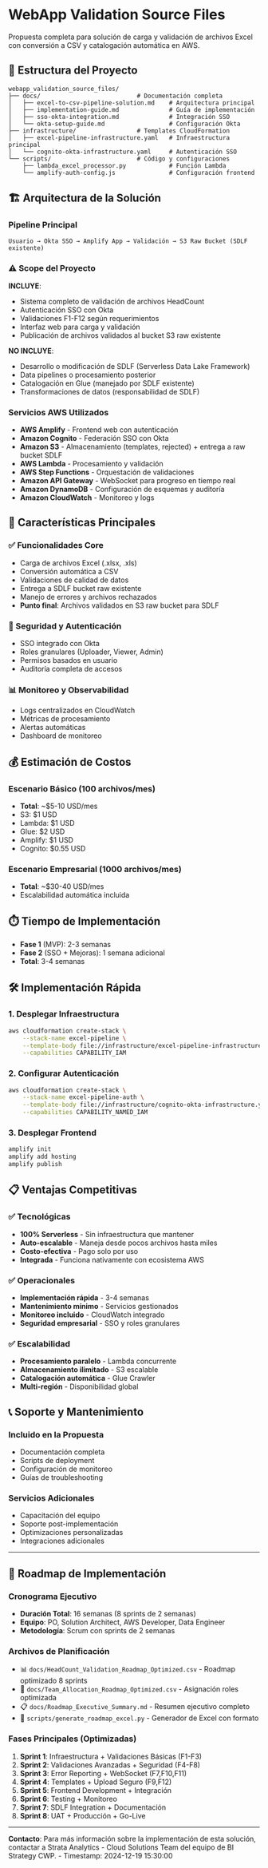 # WebApp Validation Source Files

Propuesta completa para solución de carga y validación de archivos Excel con conversión a CSV y catalogación automática en AWS.

## 📁 Estructura del Proyecto

```
webapp_validation_source_files/
├── docs/                           # Documentación completa
│   ├── excel-to-csv-pipeline-solution.md    # Arquitectura principal
│   ├── implementation-guide.md              # Guía de implementación
│   ├── sso-okta-integration.md              # Integración SSO
│   └── okta-setup-guide.md                  # Configuración Okta
├── infrastructure/                 # Templates CloudFormation
│   ├── excel-pipeline-infrastructure.yaml   # Infraestructura principal
│   └── cognito-okta-infrastructure.yaml     # Autenticación SSO
└── scripts/                        # Código y configuraciones
    ├── lambda_excel_processor.py            # Función Lambda
    └── amplify-auth-config.js               # Configuración frontend
```

## 🏗️ Arquitectura de la Solución

### Pipeline Principal
```
Usuario → Okta SSO → Amplify App → Validación → S3 Raw Bucket (SDLF existente)
```

### ⚠️ Scope del Proyecto
**INCLUYE**:
- Sistema completo de validación de archivos HeadCount
- Autenticación SSO con Okta
- Validaciones F1-F12 según requerimientos
- Interfaz web para carga y validación
- Publicación de archivos validados al bucket S3 raw existente

**NO INCLUYE**:
- Desarrollo o modificación de SDLF (Serverless Data Lake Framework)
- Data pipelines o procesamiento posterior
- Catalogación en Glue (manejado por SDLF existente)
- Transformaciones de datos (responsabilidad de SDLF)

### Servicios AWS Utilizados
- **AWS Amplify** - Frontend web con autenticación
- **Amazon Cognito** - Federación SSO con Okta
- **Amazon S3** - Almacenamiento (templates, rejected) + entrega a raw bucket SDLF
- **AWS Lambda** - Procesamiento y validación
- **AWS Step Functions** - Orquestación de validaciones
- **Amazon API Gateway** - WebSocket para progreso en tiempo real
- **Amazon DynamoDB** - Configuración de esquemas y auditoría
- **Amazon CloudWatch** - Monitoreo y logs

## 🚀 Características Principales

### ✅ Funcionalidades Core
- Carga de archivos Excel (.xlsx, .xls)
- Conversión automática a CSV
- Validaciones de calidad de datos
- Entrega a SDLF bucket raw existente
- Manejo de errores y archivos rechazados
- **Punto final**: Archivos validados en S3 raw bucket para SDLF

### 🔐 Seguridad y Autenticación
- SSO integrado con Okta
- Roles granulares (Uploader, Viewer, Admin)
- Permisos basados en usuario
- Auditoría completa de accesos

### 📊 Monitoreo y Observabilidad
- Logs centralizados en CloudWatch
- Métricas de procesamiento
- Alertas automáticas
- Dashboard de monitoreo

## 💰 Estimación de Costos

### Escenario Básico (100 archivos/mes)
- **Total**: ~$5-10 USD/mes
- S3: $1 USD
- Lambda: $1 USD
- Glue: $2 USD
- Amplify: $1 USD
- Cognito: $0.55 USD

### Escenario Empresarial (1000 archivos/mes)
- **Total**: ~$30-40 USD/mes
- Escalabilidad automática incluida

## ⏱️ Tiempo de Implementación

- **Fase 1** (MVP): 2-3 semanas
- **Fase 2** (SSO + Mejoras): 1 semana adicional
- **Total**: 3-4 semanas

## 🛠️ Implementación Rápida

### 1. Desplegar Infraestructura
```bash
aws cloudformation create-stack \
    --stack-name excel-pipeline \
    --template-body file://infrastructure/excel-pipeline-infrastructure.yaml \
    --capabilities CAPABILITY_IAM
```

### 2. Configurar Autenticación
```bash
aws cloudformation create-stack \
    --stack-name excel-pipeline-auth \
    --template-body file://infrastructure/cognito-okta-infrastructure.yaml \
    --capabilities CAPABILITY_NAMED_IAM
```

### 3. Desplegar Frontend
```bash
amplify init
amplify add hosting
amplify publish
```

## 📋 Ventajas Competitivas

### ✅ Tecnológicas
- **100% Serverless** - Sin infraestructura que mantener
- **Auto-escalable** - Maneja desde pocos archivos hasta miles
- **Costo-efectiva** - Pago solo por uso
- **Integrada** - Funciona nativamente con ecosistema AWS

### ✅ Operacionales
- **Implementación rápida** - 3-4 semanas
- **Mantenimiento mínimo** - Servicios gestionados
- **Monitoreo incluido** - CloudWatch integrado
- **Seguridad empresarial** - SSO y roles granulares

### ✅ Escalabilidad
- **Procesamiento paralelo** - Lambda concurrente
- **Almacenamiento ilimitado** - S3 escalable
- **Catalogación automática** - Glue Crawler
- **Multi-región** - Disponibilidad global

## 📞 Soporte y Mantenimiento

### Incluido en la Propuesta
- Documentación completa
- Scripts de deployment
- Configuración de monitoreo
- Guías de troubleshooting

### Servicios Adicionales
- Capacitación del equipo
- Soporte post-implementación
- Optimizaciones personalizadas
- Integraciones adicionales

---

## 📅 Roadmap de Implementación

### Cronograma Ejecutivo
- **Duración Total**: 16 semanas (8 sprints de 2 semanas)
- **Equipo**: PO, Solution Architect, AWS Developer, Data Engineer
- **Metodología**: Scrum con sprints de 2 semanas

### Archivos de Planificación
- 📊 `docs/HeadCount_Validation_Roadmap_Optimized.csv` - Roadmap optimizado 8 sprints
- 👥 `docs/Team_Allocation_Roadmap_Optimized.csv` - Asignación roles optimizada
- 📋 `docs/Roadmap_Executive_Summary.md` - Resumen ejecutivo completo
- 🐍 `scripts/generate_roadmap_excel.py` - Generador de Excel con formato

### Fases Principales (Optimizadas)
1. **Sprint 1**: Infraestructura + Validaciones Básicas (F1-F3)
2. **Sprint 2**: Validaciones Avanzadas + Seguridad (F4-F8)
3. **Sprint 3**: Error Reporting + WebSocket (F7,F10,F11)
4. **Sprint 4**: Templates + Upload Seguro (F9,F12)
5. **Sprint 5**: Frontend Development + Integración
6. **Sprint 6**: Testing + Monitoreo
7. **Sprint 7**: SDLF Integration + Documentación
8. **Sprint 8**: UAT + Producción + Go-Live

---

**Contacto**: Para más información sobre la implementación de esta solución, contactar a Strata Analytics - Cloud Solutions Team del equipo de BI Strategy CWP. - Timestamp: 2024-12-19 15:30:00